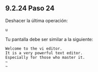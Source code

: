 ## 9.2.24 Paso 24
Deshacer la última operación:

	u

Tu pantalla debe ser similar a la siguiente:
```
Welcome to the vi editor.                                                     
It is a very powerful text editor.                                           
Especially for those who master it.
~                                                                          
~ 

```